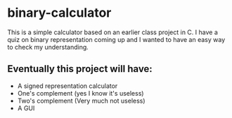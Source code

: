 # binary-calculator

This is a simple calculator based on an earlier class project in C. I have a quiz on binary representation coming up
and I wanted to have an easy way to check my understanding.

## Eventually this project will have:
- A signed representation calculator
- One's complement (yes I know it's useless)
- Two's complement (Very much not useless)
- A GUI
